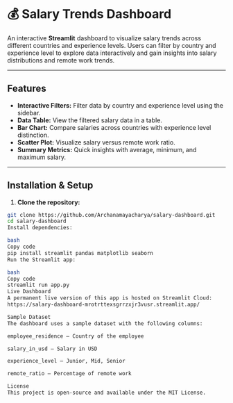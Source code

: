 # 💰 Salary Trends Dashboard

An interactive **Streamlit** dashboard to visualize salary trends across different countries and experience levels. Users can filter by country and experience level to explore data interactively and gain insights into salary distributions and remote work trends.

---

## Features

- **Interactive Filters:** Filter data by country and experience level using the sidebar.  
- **Data Table:** View the filtered salary data in a table.  
- **Bar Chart:** Compare salaries across countries with experience level distinction.  
- **Scatter Plot:** Visualize salary versus remote work ratio.  
- **Summary Metrics:** Quick insights with average, minimum, and maximum salary.

---

## Installation & Setup

1. **Clone the repository:**

```bash
git clone https://github.com/Archanamayacharya/salary-dashboard.git
cd salary-dashboard
Install dependencies:

bash
Copy code
pip install streamlit pandas matplotlib seaborn
Run the Streamlit app:

bash
Copy code
streamlit run app.py
Live Dashboard
A permanent live version of this app is hosted on Streamlit Cloud:
https://salary-dashboard-mrotrttexsgrrzxjr3vusr.streamlit.app/

Sample Dataset
The dashboard uses a sample dataset with the following columns:

employee_residence – Country of the employee

salary_in_usd – Salary in USD

experience_level – Junior, Mid, Senior

remote_ratio – Percentage of remote work

License
This project is open-source and available under the MIT License.
